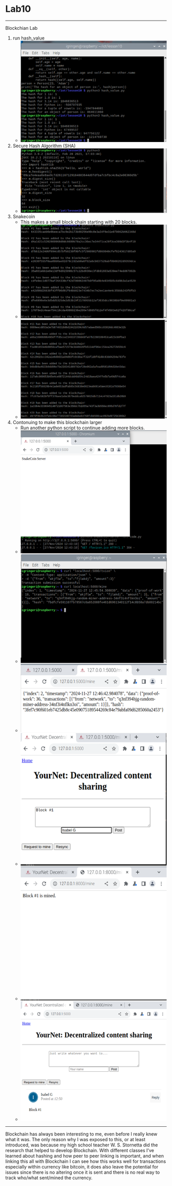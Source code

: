 # Lab10 
---
Blockchian Lab
1. run hash_value
    * ![hash](hashcompate.png)
2. Secure Hash Algorithm (SHA)
    * ![hashh](hash.png)
3. Snakecoin
    * This makes a small block chain starting with 20 blocks.
    * ![block1](block1-10.png)
    * ![block2](block11-20.png)
4. Contonuing to make this blockchain larger
    * Run another python script to continue adding more blocks. 
    * ![runSnake](runningSnakeCoinServer.png)
    * ![script](mineScript.png)
    * ![minePage](minePage.png)
    * ![post](post.png)
    * ![mined](mined.png)
    * ![syched](synched.png)

---
Blockchain has always been interesting to me, even before I really knew what it was. The only reason why I was exposed to this, or at least introduced, was because my high school teacher W. S. Stornetta did the research that helped to develop Blockchain. With different classes I've learned about hashing and how peer to peer linking is important, and when linking this all with Blockchain I can see how this works well for transactions especially within currency like bitcoin, it does also leave the potential for issues since there is no altering once it is sent and there is no real way to track who/what sent/mined the currency. 